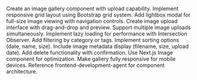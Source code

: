 Create an image gallery component with upload capability. Implement responsive grid layout using Bootstrap grid system. Add lightbox modal for full-size image viewing with navigation controls. Create image upload interface with drag-and-drop and preview. Support multiple image uploads simultaneously. Implement lazy loading for performance with Intersection Observer. Add filtering by category or tags. Implement sorting options (date, name, size). Include image metadata display (filename, size, upload date). Add delete functionality with confirmation. Use Next.js Image component for optimization. Make gallery fully responsive for mobile devices. Reference frontend-development-agent for component architecture.
